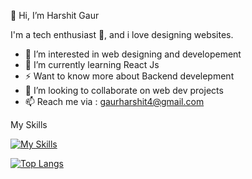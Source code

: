 👋 Hi, I’m Harshit Gaur

I'm a tech enthusiast 👻, and i love designing websites.

- 👀 I’m interested in web designing and developement
- 🌱 I’m currently learning React Js
- ⚡ Want to know more about Backend develepment
- 💞️ I’m looking to collaborate on web dev projects
- 📫 Reach me via : gaurharshit4@gmail.com

My Skills

[![My Skills](https://skillicons.dev/icons?i=cpp,html,css,js,nodejs,express,react,git,github,mongodb)](https://skillicons.dev)

[![Top Langs](https://github-readme-stats.vercel.app/api/top-langs/?username=harshits19&layout=compact)](https://github.com/harshits19/github-readme-stats)


<!-- [![Harshit's GitHub stats](https://github-readme-stats.vercel.app/api?username=harshits19&show_icons=true&theme=dracula)](https://github.com/harshits19/github-readme-stats) -->

<!---
harshits19/harshits19 is a ✨ special ✨ repository because its `README.md` (this file) appears on your GitHub profile.
You can click the Preview link to take a look at your changes.
--->
